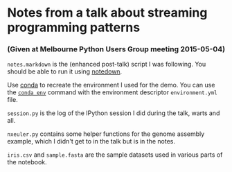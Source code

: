 # Notes from a talk about streaming programming patterns

### (Given at Melbourne Python Users Group meeting 2015-05-04)

`notes.markdown` is the (enhanced post-talk) script I was following. You should
be able to run it using [notedown](https://github.com/aaren/notedown).

Use [conda](http://conda.pydata.org/docs/index.html) to recreate the
environment I used for the demo. You can use the
[`conda env`](http://conda.pydata.org/docs/commands/env/conda-env-create.html)
command with the environment descriptor `environment.yml` file.

`session.py` is the log of the IPython session I did during the talk, warts and
all.

`nxeuler.py` contains some helper functions for the genome assembly example,
which I didn't get to in the talk but is in the notes.

`iris.csv` and `sample.fasta` are the sample datasets used in various parts of
the notebook.
